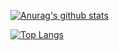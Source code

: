 [![Anurag's github stats](https://github-readme-stats.vercel.app/api?username=Oneloutre&theme=dark)](https://github.com/anuraghazra/github-readme-stats)


[![Top Langs](https://github-readme-stats.vercel.app/api/top-langs/?username=Oneloutre&layout=compact)](https://github.com/anuraghazra/github-readme-stats)
